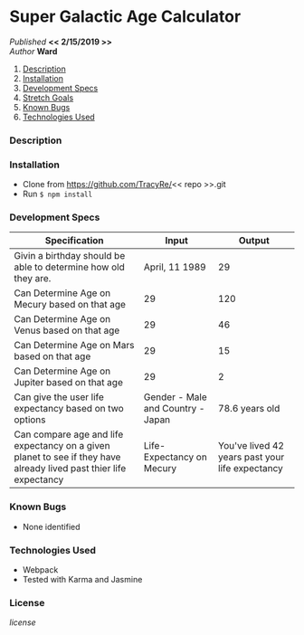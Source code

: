 # Super Galactic Age Calculator

_Published_ **<< 2/15/2019 >>**<br>
_Author_ **Ward**

1. [Description](#description)
1. [Installation](#installation)
1. [Development Specs](#development-specs)
1. [Stretch Goals](#stretch-goals)
1. [Known Bugs](#known-bugs)
1. [Technologies Used](#technologies-used)

### Description

### Installation
* Clone from https://github.com/TracyRe/<< repo >>.git
* Run `$ npm install`

### Development Specs

Specification | Input | Output
------------- | ----- | ------
Givin a birthday should be able to determine how old they are. | April, 11 1989 | 29
Can Determine Age on Mecury based on that age | 29 | 120
Can Determine Age on Venus based on that age | 29 | 46
Can Determine Age on Mars based on that age | 29 | 15
Can Determine Age on Jupiter based on that age | 29 | 2
Can give the user life expectancy based on two options | Gender - Male and Country - Japan | 78.6 years old
Can compare age and life expectancy on a given planet to see if they have already lived past thier life expectancy | Life-Expectancy on Mecury | You've lived 42 years past your life expectancy

### Known Bugs
* None identified

### Technologies Used
* Webpack
* Tested with Karma and Jasmine

### License
_license_

